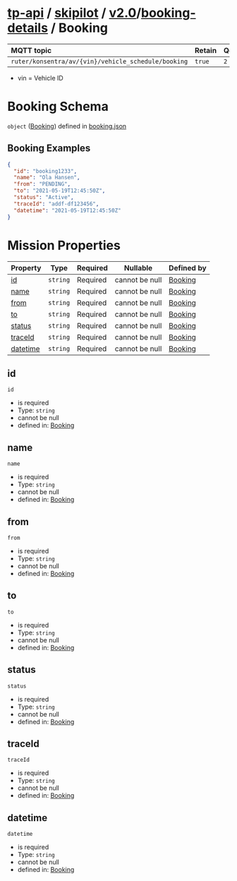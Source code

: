 # [tp-api](../../../../README.md) / [skipilot](../../../README.md) / [v2.0](../../README.md)/[booking-details](README.md) / Booking

MQTT topic                                          | Retain   | QoS| Producer   | Consumer
| :------------------------------------------------ | -------- | -------- | -------- | --------
```ruter/konsentra/av/{vin}/vehicle_schedule/booking```  | ```true``` | ```2``` | ```Konsentra``` | ```Ruter```

* vin = Vehicle ID

# Booking Schema

`object` ([Booking](booking.md)) defined in [booking.json](../../schema/booking-details/booking.json)

## Booking Examples

```json
{
  "id": "booking1233",
  "name": "Ola Hansen",
  "from": "PENDING",
  "to": "2021-05-19T12:45:50Z",
  "status": "Active",
  "traceId": "addf-df123456",
  "datetime": "2021-05-19T12:45:50Z"
}
```

# Mission Properties

| Property                          | Type      | Required | Nullable       | Defined by                                                                                                   |
| :-------------------------------- | --------- | -------- | -------------- | :----------------------------------------------------------------------------------------------------------- |
| [id](#id) | `string`  | Required | cannot be null | [Booking](booking-properties-id.md "\#/properties/id#/properties/id") |
| [name](#name) | `string`  | Required | cannot be null | [Booking](booking-properties-name.md "\#/properties/name#/properties/name") |
| [from](#from) | `string`  | Required | cannot be null | [Booking](booking-properties-from.md "\#/properties/from#/properties/from") |
| [to](#to) | `string`  | Required | cannot be null | [Booking](booking-properties-to.md "\#/properties/to#/properties/to") |
| [status](#status) | `string`  | Required | cannot be null | [Booking](booking-properties-status.md "\#/properties/status#/properties/status") |
| [traceId](#traceId) | `string`  | Required | cannot be null | [Booking](booking-properties-traceId.md "\#/properties/traceId#/properties/traceId") |
| [datetime](#datetime) | `string`  | Required | cannot be null | [Booking](booking-properties-datetime.md "\#/properties/datetime#/properties/datetime") |


## id

`id`

-   is required
-   Type: `string`
-   cannot be null
-   defined in:  [Booking](booking-properties-id.md "\#/properties/id#/properties/id")

## name

`name`

- is required
- Type: `string`
- cannot be null
- defined in:  [Booking](booking-properties-name.md "\#/properties/name#/properties/name")

## from

`from`

- is required
- Type: `string`
- cannot be null
- defined in:  [Booking](booking-properties-from.md "\#/properties/from#/properties/from")

## to

`to`

- is required
- Type: `string`
- cannot be null
- defined in:  [Booking](booking-properties-to.md "\#/properties/to#/properties/to")

## status

`status`

- is required
- Type: `string`
- cannot be null
- defined in:  [Booking](booking-properties-status.md "\#/properties/status#/properties/status")

## traceId

`traceId`

- is required
- Type: `string`
- cannot be null
- defined in:  [Booking](booking-properties-traceId.md "\#/properties/traceId#/properties/traceId")

## datetime

`datetime`

- is required
- Type: `string`
- cannot be null
- defined in:  [Booking](booking-properties-datetime.md "\#/properties/datetime#/properties/datetime")


